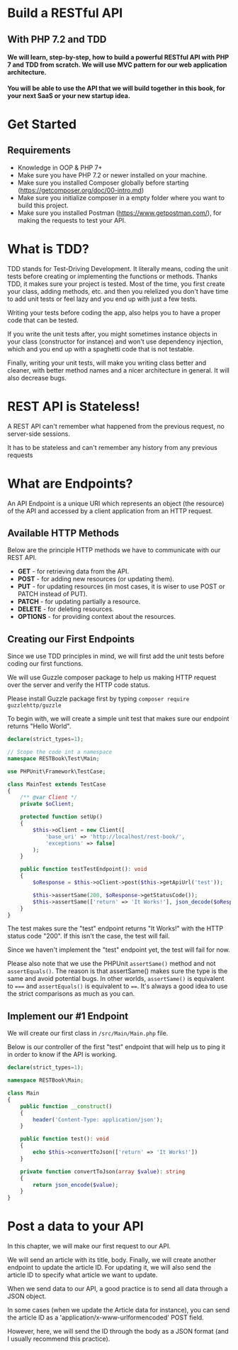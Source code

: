 # Build a RESTful API

## With PHP 7.2 and TDD


#### We will learn, step-by-step, how to build a powerful RESTful API with PHP 7 and TDD from scratch. We will use MVC pattern for our web application architecture.

**You will be able to use the API that we will build together in this book, for your next SaaS or your new startup idea.**


# Get Started

## Requirements
* Knowledge in OOP & PHP 7+
* Make sure you have PHP 7.2 or newer installed on your machine.
* Make sure you installed Composer globally before starting (https://getcomposer.org/doc/00-intro.md)
* Make sure you initialize composer in a empty folder where you want to build this project.
* Make sure you installed Postman (https://www.getpostman.com/), for making the requests to test your API.


# What is TDD?

TDD stands for Test-Driving Development. It literally means, coding the unit tests before creating or implementing the functions or methods.
Thanks TDD, it makes sure your project is tested. Most of the time, you first create your class, adding methods, etc. and then you relelized you don't have time to add unit tests or feel lazy and you end up with just a few tests.

Writing your tests before coding the app, also helps you to have a proper code that can be tested.

If you write the unit tests after, you might sometimes instance objects in your class (constructor for instance) and won't use dependency injection, which and you end up with a spaghetti code that is not testable.

Finally, writing your unit tests, will make you writing class better and cleaner, with better method names and a nicer architecture in general. It will also decrease bugs.


# REST API is Stateless!

A REST API can't remember what happened from the previous request, no server-side sessions.

It has to be stateless and can't remember any history from any previous requests


# What are Endpoints?

An API Endpoint is a unique URI which represents an object (the resource) of the API and accessed by a client application from an HTTP request.


## Available HTTP Methods

Below are the principle HTTP methods we have to communicate with our REST API.

* **GET** - for retrieving data from the API.
* **POST** - for adding new resources (or updating them).
* **PUT** - for updating resources (in most cases, it is wiser to use POST or PATCH instead of PUT).
* **PATCH** - for updating partially a resource.
* **DELETE** - for deleting resources.
* **OPTIONS** - for providing context about the resources.


## Creating our First Endpoints

Since we use TDD principles in mind, we will first add the unit tests before coding our first functions.

We will use Guzzle composer package to help us making HTTP request over the server and verify the HTTP code status.

Please install Guzzle package first by typing `composer require guzzlehttp/guzzle`

To begin with, we will create a simple unit test that makes sure our endpoint returns "Hello World".


```PHP
declare(strict_types=1);

// Scope the code int a namespace
namespace RESTBook\Test\Main;

use PHPUnit\Framework\TestCase;

class MainTest extends TestCase
{
    /** @var Client */
    private $oClient;

    protected function setUp()
    {
        $this->oClient = new Client([
            'base_uri' => 'http://localhost/rest-book/',
            'exceptions' => false]
        );
    }

    public function testTestEndpoint(): void
    {
        $oResponse = $this->oClient->post($this->getApiUrl('test'));

        $this->assertSame(200, $oResponse->getStatusCode());
        $this->assertSame(['return' => 'It Works!'], json_decode($oResponse->getBody(), true));
    }
}
```


The test makes sure the "test" endpoint returns "It Works!" with the HTTP status code "200".
If this isn't the case, the test will fail.

Since we haven't implement the "test" endpoint yet, the test will fail for now.

Please also note that we use the PHPUnit `assertSame()` method and not `assertEquals()`.
The reason is that assertSame() makes sure the type is the same and avoid potential bugs. In other worlds, `assertSame()` is equivalent to `===` and `assertEquals()` is equivalent to `==`. It's always a good idea to use the strict comparisons as much as you can.


## Implement our #1 Endpoint


We will create our first class in `/src/Main/Main.php` file.


Below is our controller of the first "test" endpoint that will help us to ping it in order to know if the API is working.

```PHP
declare(strict_types=1);

namespace RESTBook\Main;

class Main
{
    public function __construct()
    {
        header('Content-Type: application/json');
    }

    public function test(): void
    {
        echo $this->convertToJson(['return' => 'It Works!'])
    }

    private function convertToJson(array $value): string
    {
        return json_encode($value);
    }
}
```


# Post a data to your API

In this chapter, we will make our first request to our API.

We will send an article with its title, body. Finally, we will create another endpoint to update the article ID. For updating it, we will also send the article ID to specify what article we want to update.

When we send data to our API, a good practice is to send all data through a JSON object.

In some cases (when we update the Article data for instance), you can send the article ID as a 'application/x-www-urlformencoded' POST field.

However, here, we will send the ID through the body as a JSON format (and I usually recommend this practice).
